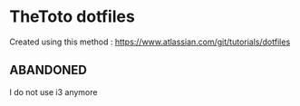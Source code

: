 # TheToto dotfiles

Created using this method :
https://www.atlassian.com/git/tutorials/dotfiles

## ABANDONED

I do not use i3 anymore
